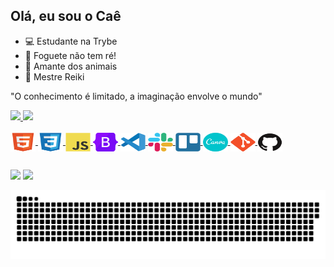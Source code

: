 ## Olá, eu sou o Caê

- :computer: Estudante na Trybe
- 🚀 Foguete não tem ré!
- :dog: Amante dos animais
- :pray: Mestre Reiki

"O conhecimento é limitado, a imaginação envolve o mundo"

<div>
  <link rel="stylesheet" href="https://cdn.jsdelivr.net/gh/devicons/devicon@v2.13.0/devicon.min.css">
  <a href="https://github.com/cae07">
  <img height="160em" src="https://github-readme-stats.vercel.app/api?username=cae07&show_icons=true&theme=vue-dark&include_all_commits=true&count_private=true"/>
  <img height="160em" src="https://github-readme-stats.vercel.app/api/top-langs/?username=cae07&layout=compact&langs_count=7&theme=vue-dark"/>
</div>
<div style="display: inline_block"><br>
  <i class="devicon-html5-plain colored"></i>
  <img align="center" alt="ewe-HTML" height="30" width="40" src="https://raw.githubusercontent.com/devicons/devicon/master/icons/html5/html5-original.svg">
  <img align="center" alt="ewe-CSS" height="30" width="40" src="https://raw.githubusercontent.com/devicons/devicon/master/icons/css3/css3-original.svg">
  <img align="center" alt="ewe-Js" height="30" width="40" src="https://raw.githubusercontent.com/devicons/devicon/master/icons/javascript/javascript-original.svg">
  <img align="center" alt="ewe-Bootstrap" height="30" width="40" src="https://raw.githubusercontent.com/devicons/devicon/master/icons/bootstrap/bootstrap-original.svg">
  <img align="center" alt="ewe-VScode" height="30" width="40" src="https://raw.githubusercontent.com/devicons/devicon/master/icons/vscode/vscode-original.svg">
  <img align="center" alt="ewe-Slack" height="30" width="40" src="https://raw.githubusercontent.com/devicons/devicon/master/icons/slack/slack-original.svg">
  <img align="center" alt="ewe-Trello" height="30" width="40" src="https://raw.githubusercontent.com/devicons/devicon/master/icons/trello/trello-plain.svg">
  <img align="center" alt="ewe-Canva" height="30" width="40" src="https://raw.githubusercontent.com/devicons/devicon/master/icons/canva/canva-original.svg">
  <img align="center" alt="ewe-Git" height="30" width="40" src="https://raw.githubusercontent.com/devicons/devicon/master/icons/git/git-original.svg">
  <img align="center" alt="ewe-GitHub" height="30" width="40" src="https://raw.githubusercontent.com/devicons/devicon/master/icons/github/github-original.svg">
</div>

##

<div> 
  <a href="https://www.instagram.com/cae_calcolari/" target="_blank"><img src="https://img.shields.io/badge/-Instagram-%23E4405F?style=for-the-badge&logo=instagram&logoColor=white" target="_blank"></a>
  <a href="https://www.linkedin.com/in/carlos-eduardo-calçolari/" target="_blank"><img src="https://img.shields.io/badge/-LinkedIn-%230077B5?style=for-the-badge&logo=linkedin&logoColor=white" target="_blank"></a> 
  
  ![Snake animation](https://github.com/cae07/cae07/blob/output/github-contribution-grid-snake.svg)
  
</div>